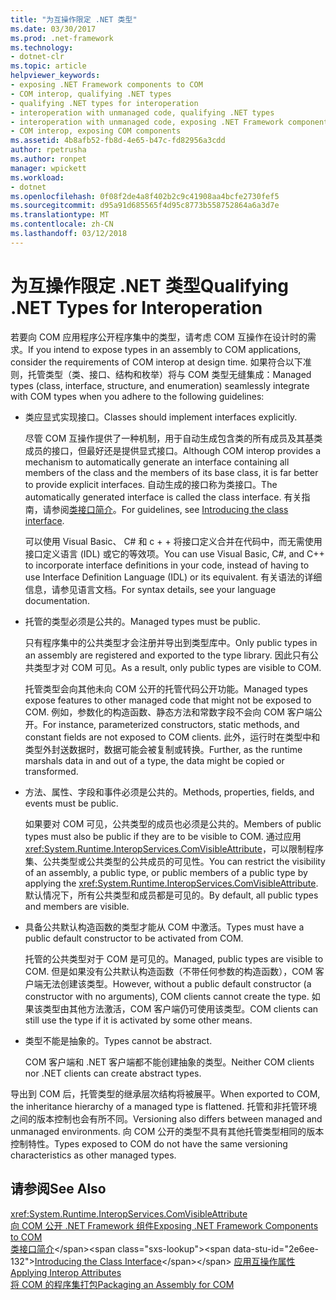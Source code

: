 ```yaml
---
title: "为互操作限定 .NET 类型"
ms.date: 03/30/2017
ms.prod: .net-framework
ms.technology:
- dotnet-clr
ms.topic: article
helpviewer_keywords:
- exposing .NET Framework components to COM
- COM interop, qualifying .NET types
- qualifying .NET types for interoperation
- interoperation with unmanaged code, qualifying .NET types
- interoperation with unmanaged code, exposing .NET Framework components
- COM interop, exposing COM components
ms.assetid: 4b8afb52-fb8d-4e65-b47c-fd82956a3cdd
author: rpetrusha
ms.author: ronpet
manager: wpickett
ms.workload:
- dotnet
ms.openlocfilehash: 0f08f2de4a8f402b2c9c41908aa4bcfe2730fef5
ms.sourcegitcommit: d95a91d685565f4d95c8773b558752864a6a3d7e
ms.translationtype: MT
ms.contentlocale: zh-CN
ms.lasthandoff: 03/12/2018
---
```

# <a name="qualifying-net-types-for-interoperation"></a><span data-ttu-id="2e6ee-102">为互操作限定 .NET 类型</span><span class="sxs-lookup"><span data-stu-id="2e6ee-102">Qualifying .NET Types for Interoperation</span></span>
<span data-ttu-id="2e6ee-103">若要向 COM 应用程序公开程序集中的类型，请考虑 COM 互操作在设计时的需求。</span><span class="sxs-lookup"><span data-stu-id="2e6ee-103">If you intend to expose types in an assembly to COM applications, consider the requirements of COM interop at design time.</span></span> <span data-ttu-id="2e6ee-104">如果符合以下准则，托管类型（类、接口、结构和枚举）将与 COM 类型无缝集成：</span><span class="sxs-lookup"><span data-stu-id="2e6ee-104">Managed types (class, interface, structure, and enumeration) seamlessly integrate with COM types when you adhere to the following guidelines:</span></span>  
  
-   <span data-ttu-id="2e6ee-105">类应显式实现接口。</span><span class="sxs-lookup"><span data-stu-id="2e6ee-105">Classes should implement interfaces explicitly.</span></span>  
  
     <span data-ttu-id="2e6ee-106">尽管 COM 互操作提供了一种机制，用于自动生成包含类的所有成员及其基类成员的接口，但最好还是提供显式接口。</span><span class="sxs-lookup"><span data-stu-id="2e6ee-106">Although COM interop provides a mechanism to automatically generate an interface containing all members of the class and the members of its base class, it is far better to provide explicit interfaces.</span></span> <span data-ttu-id="2e6ee-107">自动生成的接口称为类接口。</span><span class="sxs-lookup"><span data-stu-id="2e6ee-107">The automatically generated interface is called the class interface.</span></span> <span data-ttu-id="2e6ee-108">有关指南，请参阅[类接口简介](com-callable-wrapper.md#introducing-the-class-interface)。</span><span class="sxs-lookup"><span data-stu-id="2e6ee-108">For guidelines, see [Introducing the class interface](com-callable-wrapper.md#introducing-the-class-interface).</span></span>  
  
     <span data-ttu-id="2e6ee-109">可以使用 Visual Basic、 C# 和 c + + 将接口定义合并在代码中，而无需使用接口定义语言 (IDL) 或它的等效项。</span><span class="sxs-lookup"><span data-stu-id="2e6ee-109">You can use Visual Basic, C#, and C++ to incorporate interface definitions in your code, instead of having to use Interface Definition Language (IDL) or its equivalent.</span></span> <span data-ttu-id="2e6ee-110">有关语法的详细信息，请参见语言文档。</span><span class="sxs-lookup"><span data-stu-id="2e6ee-110">For syntax details, see your language documentation.</span></span>  
  
-   <span data-ttu-id="2e6ee-111">托管的类型必须是公共的。</span><span class="sxs-lookup"><span data-stu-id="2e6ee-111">Managed types must be public.</span></span>  
  
     <span data-ttu-id="2e6ee-112">只有程序集中的公共类型才会注册并导出到类型库中。</span><span class="sxs-lookup"><span data-stu-id="2e6ee-112">Only public types in an assembly are registered and exported to the type library.</span></span> <span data-ttu-id="2e6ee-113">因此只有公共类型才对 COM 可见。</span><span class="sxs-lookup"><span data-stu-id="2e6ee-113">As a result, only public types are visible to COM.</span></span>  
  
     <span data-ttu-id="2e6ee-114">托管类型会向其他未向 COM 公开的托管代码公开功能。</span><span class="sxs-lookup"><span data-stu-id="2e6ee-114">Managed types expose features to other managed code that might not be exposed to COM.</span></span> <span data-ttu-id="2e6ee-115">例如，参数化的构造函数、静态方法和常数字段不会向 COM 客户端公开。</span><span class="sxs-lookup"><span data-stu-id="2e6ee-115">For instance, parameterized constructors, static methods, and constant fields are not exposed to COM clients.</span></span> <span data-ttu-id="2e6ee-116">此外，运行时在类型中和类型外封送数据时，数据可能会被复制或转换。</span><span class="sxs-lookup"><span data-stu-id="2e6ee-116">Further, as the runtime marshals data in and out of a type, the data might be copied or transformed.</span></span>  
  
-   <span data-ttu-id="2e6ee-117">方法、属性、字段和事件必须是公共的。</span><span class="sxs-lookup"><span data-stu-id="2e6ee-117">Methods, properties, fields, and events must be public.</span></span>  
  
     <span data-ttu-id="2e6ee-118">如果要对 COM 可见，公共类型的成员也必须是公共的。</span><span class="sxs-lookup"><span data-stu-id="2e6ee-118">Members of public types must also be public if they are to be visible to COM.</span></span> <span data-ttu-id="2e6ee-119">通过应用 <xref:System.Runtime.InteropServices.ComVisibleAttribute>，可以限制程序集、公共类型或公共类型的公共成员的可见性。</span><span class="sxs-lookup"><span data-stu-id="2e6ee-119">You can restrict the visibility of an assembly, a public type, or public members of a public type by applying the <xref:System.Runtime.InteropServices.ComVisibleAttribute>.</span></span> <span data-ttu-id="2e6ee-120">默认情况下，所有公共类型和成员都是可见的。</span><span class="sxs-lookup"><span data-stu-id="2e6ee-120">By default, all public types and members are visible.</span></span>  
  
-   <span data-ttu-id="2e6ee-121">具备公共默认构造函数的类型才能从 COM 中激活。</span><span class="sxs-lookup"><span data-stu-id="2e6ee-121">Types must have a public default constructor to be activated from COM.</span></span>  
  
     <span data-ttu-id="2e6ee-122">托管的公共类型对于 COM 是可见的。</span><span class="sxs-lookup"><span data-stu-id="2e6ee-122">Managed, public types are visible to COM.</span></span> <span data-ttu-id="2e6ee-123">但是如果没有公共默认构造函数（不带任何参数的构造函数），COM 客户端无法创建该类型。</span><span class="sxs-lookup"><span data-stu-id="2e6ee-123">However, without a public default constructor (a constructor with no arguments), COM clients cannot create the type.</span></span> <span data-ttu-id="2e6ee-124">如果该类型由其他方法激活，COM 客户端仍可使用该类型。</span><span class="sxs-lookup"><span data-stu-id="2e6ee-124">COM clients can still use the type if it is activated by some other means.</span></span>  
  
-   <span data-ttu-id="2e6ee-125">类型不能是抽象的。</span><span class="sxs-lookup"><span data-stu-id="2e6ee-125">Types cannot be abstract.</span></span>  
  
     <span data-ttu-id="2e6ee-126">COM 客户端和 .NET 客户端都不能创建抽象的类型。</span><span class="sxs-lookup"><span data-stu-id="2e6ee-126">Neither COM clients nor .NET clients can create abstract types.</span></span>  
  
 <span data-ttu-id="2e6ee-127">导出到 COM 后，托管类型的继承层次结构将被展平。</span><span class="sxs-lookup"><span data-stu-id="2e6ee-127">When exported to COM, the inheritance hierarchy of a managed type is flattened.</span></span> <span data-ttu-id="2e6ee-128">托管和非托管环境之间的版本控制也会有所不同。</span><span class="sxs-lookup"><span data-stu-id="2e6ee-128">Versioning also differs between managed and unmanaged environments.</span></span> <span data-ttu-id="2e6ee-129">向 COM 公开的类型不具有其他托管类型相同的版本控制特性。</span><span class="sxs-lookup"><span data-stu-id="2e6ee-129">Types exposed to COM do not have the same versioning characteristics as other managed types.</span></span>  
  
## <a name="see-also"></a><span data-ttu-id="2e6ee-130">请参阅</span><span class="sxs-lookup"><span data-stu-id="2e6ee-130">See Also</span></span>  
 <xref:System.Runtime.InteropServices.ComVisibleAttribute>  
 [<span data-ttu-id="2e6ee-131">向 COM 公开 .NET Framework 组件</span><span class="sxs-lookup"><span data-stu-id="2e6ee-131">Exposing .NET Framework Components to COM</span></span>](../../../docs/framework/interop/exposing-dotnet-components-to-com.md)  
 <span data-ttu-id="2e6ee-132">[类接口简介](https://msdn.microsoft.com/library/733c0dd2-12e5-46e6-8de1-39d5b25df024(v=vs.100))</span><span class="sxs-lookup"><span data-stu-id="2e6ee-132">[Introducing the Class Interface](https://msdn.microsoft.com/library/733c0dd2-12e5-46e6-8de1-39d5b25df024(v=vs.100))</span></span>  
 [<span data-ttu-id="2e6ee-133">应用互操作属性</span><span class="sxs-lookup"><span data-stu-id="2e6ee-133">Applying Interop Attributes</span></span>](../../../docs/framework/interop/applying-interop-attributes.md)  
 [<span data-ttu-id="2e6ee-134">将 COM 的程序集打包</span><span class="sxs-lookup"><span data-stu-id="2e6ee-134">Packaging an Assembly for COM</span></span>](../../../docs/framework/interop/packaging-an-assembly-for-com.md)
